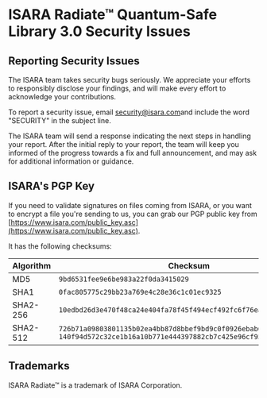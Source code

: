 # ISARA Radiate™ Quantum-Safe Library 3.0 Security Issues

## Reporting Security Issues

The ISARA team takes security bugs seriously. We appreciate your efforts to
responsibly disclose your findings, and will make every effort to acknowledge
your contributions.

To report a security issue, email
[security@isara.com](mailto:security@isara.com?subject=SECURITY)and include the
word "SECURITY" in the subject line.

The ISARA team will send a response indicating the next steps in handling your
report. After the initial reply to your report, the team will keep you informed
of the progress towards a fix and full announcement, and may ask for additional
information or guidance.

## ISARA's PGP Key

If you need to validate signatures on files coming from ISARA, or you want to
encrypt a file you're sending to us, you can grab our PGP public key from
[https://www.isara.com/public_key.asc](https://www.isara.com/public_key.asc).

It has the following checksums:


|Algorithm |Checksum|
|-----|-----|
|MD5       |`9bd6531fee9e6be983a22f0da3415029`|
|SHA1      |`0fac805775c29bb23a769e4c28e36c1c01ec9325`|
|SHA2-256  |`10edbd26d3e470f48ca24e404fa78f45f494ecf492fc6f76ea77a5eb433328d0`|
|SHA2-512  |`726b71a09803801135b02ea4bb87d8bbef9bd9c0f0926ebab6aa7cd2cdaa1375` `140f94d572c32ce1b16a10b771e444397882cb7c425e96cf95e22498e7c30161`|

## Trademarks

ISARA Radiate™ is a trademark of ISARA Corporation.
